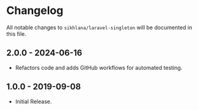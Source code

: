 # Changelog

All notable changes to `sikhlana/laravel-singleton` will be documented in this file.

## 2.0.0 - 2024-06-16

- Refactors code and adds GitHub workflows for automated testing.

## 1.0.0 - 2019-09-08

- Initial Release.
